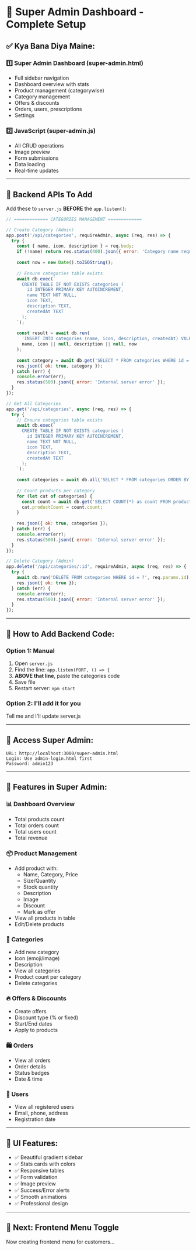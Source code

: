 # 🎯 Super Admin Dashboard - Complete Setup

## ✅ Kya Bana Diya Maine:

### 1️⃣ **Super Admin Dashboard** (super-admin.html)
- Full sidebar navigation
- Dashboard overview with stats
- Product management (categorywise)
- Category management
- Offers & discounts
- Orders, users, prescriptions
- Settings

### 2️⃣ **JavaScript** (super-admin.js)
- All CRUD operations
- Image preview
- Form submissions
- Data loading
- Real-time updates

---

## 🔧 Backend APIs To Add

Add these to `server.js` **BEFORE** the `app.listen()`:

```javascript
// ============= CATEGORIES MANAGEMENT =============

// Create Category (Admin)
app.post('/api/categories', requireAdmin, async (req, res) => {
  try {
    const { name, icon, description } = req.body;
    if (!name) return res.status(400).json({ error: 'Category name required' });
    
    const now = new Date().toISOString();
    
    // Ensure categories table exists
    await db.exec(`
      CREATE TABLE IF NOT EXISTS categories (
        id INTEGER PRIMARY KEY AUTOINCREMENT,
        name TEXT NOT NULL,
        icon TEXT,
        description TEXT,
        createdAt TEXT
      );
    `);
    
    const result = await db.run(
      'INSERT INTO categories (name, icon, description, createdAt) VALUES (?, ?, ?, ?)',
      name, icon || null, description || null, now
    );
    
    const category = await db.get('SELECT * FROM categories WHERE id = ?', result.lastID);
    res.json({ ok: true, category });
  } catch (err) {
    console.error(err);
    res.status(500).json({ error: 'Internal server error' });
  }
});

// Get All Categories
app.get('/api/categories', async (req, res) => {
  try {
    // Ensure categories table exists
    await db.exec(`
      CREATE TABLE IF NOT EXISTS categories (
        id INTEGER PRIMARY KEY AUTOINCREMENT,
        name TEXT NOT NULL,
        icon TEXT,
        description TEXT,
        createdAt TEXT
      );
    `);
    
    const categories = await db.all('SELECT * FROM categories ORDER BY name ASC');
    
    // Count products per category
    for (let cat of categories) {
      const count = await db.get('SELECT COUNT(*) as count FROM products WHERE category = ?', cat.name);
      cat.productCount = count.count;
    }
    
    res.json({ ok: true, categories });
  } catch (err) {
    console.error(err);
    res.status(500).json({ error: 'Internal server error' });
  }
});

// Delete Category (Admin)
app.delete('/api/categories/:id', requireAdmin, async (req, res) => {
  try {
    await db.run('DELETE FROM categories WHERE id = ?', req.params.id);
    res.json({ ok: true });
  } catch (err) {
    console.error(err);
    res.status(500).json({ error: 'Internal server error' });
  }
});
```

---

## 📝 How to Add Backend Code:

### Option 1: Manual
1. Open `server.js`
2. Find the line: `app.listen(PORT, () => {`
3. **ABOVE that line**, paste the categories code
4. Save file
5. Restart server: `npm start`

### Option 2: I'll add it for you
Tell me and I'll update server.js

---

## 🚀 Access Super Admin:

```
URL: http://localhost:3000/super-admin.html
Login: Use admin-login.html first
Password: admin123
```

---

## 🎯 Features in Super Admin:

### 📊 Dashboard Overview
- Total products count
- Total orders count
- Total users count
- Total revenue

### 📦 Product Management
- Add product with:
  - Name, Category, Price
  - Size/Quantity
  - Stock quantity
  - Description
  - Image
  - Discount
  - Mark as offer
- View all products in table
- Edit/Delete products

### 📂 Categories
- Add new category
- Icon (emoji/image)
- Description
- View all categories
- Product count per category
- Delete categories

### 🔥 Offers & Discounts
- Create offers
- Discount type (% or fixed)
- Start/End dates
- Apply to products

### 🛍️ Orders
- View all orders
- Order details
- Status badges
- Date & time

### 👥 Users
- View all registered users
- Email, phone, address
- Registration date

---

## 🎨 UI Features:

- ✅ Beautiful gradient sidebar
- ✅ Stats cards with colors
- ✅ Responsive tables
- ✅ Form validation
- ✅ Image preview
- ✅ Success/Error alerts
- ✅ Smooth animations
- ✅ Professional design

---

## 🔄 Next: Frontend Menu Toggle

Now creating frontend menu for customers...
